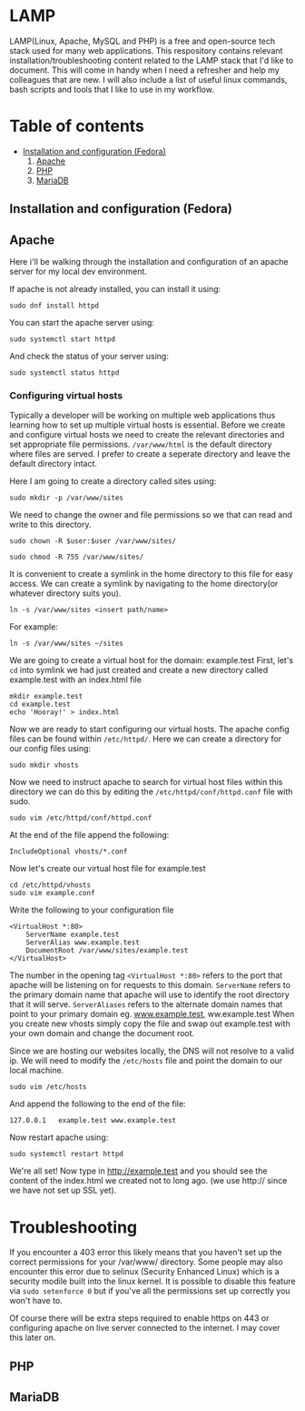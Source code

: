 # LAMP 
LAMP(Linux, Apache, MySQL and PHP) is a free and open-source tech stack used for many web applications. This respository contains relevant installation/troubleshooting content related to the LAMP stack that I'd like to document. This will come in handy when I need a refresher and help my colleagues that are new. I will also include a list of useful linux commands, bash scripts and tools that I like to use in my workflow.

# Table of contents
* <a href=#lamp>Installation and configuration (Fedora)</a>
    1. <a href=#apache>Apache</a>
    2. <a href=#php>PHP</a>
    3. <a href=#mariadb>MariaDB</a>


## <a id="lamp">Installation and configuration (Fedora)</a>
## <a id="apache">Apache</a>
Here i'll be walking through the installation and configuration of an apache server for my local dev environment.

If apache is not already installed, you can install it using:
```
sudo dnf install httpd
```

You can start the apache server using:
```
sudo systemctl start httpd
```

And check the status of your server using:
```
sudo systemctl status httpd
```

### Configuring virtual hosts
Typically a developer will be working on multiple web applications thus learning how to set up multiple virtual hosts is essential. Before we create and configure virtual hosts we need to create the relevant directories and set appropriate file permissions. ```/var/www/html``` is the default directory where files are served. I prefer to create a seperate directory and leave the default directory intact.

Here I am going to create a directory called sites using:
```
sudo mkdir -p /var/www/sites
```
We need to change the owner and file permissions so we that can read and write to this directory.
```
sudo chown -R $user:$user /var/www/sites/
```
```
sudo chmod -R 755 /var/www/sites/
```

It is convenient to create a symlink in the home directory to this file for easy access. We can create a symlink by navigating to the home directory(or whatever directory suits you).
```
ln -s /var/www/sites <insert path/name>
```

For example:
```
ln -s /var/www/sites ~/sites
```

We are going to create a virtual host for the domain: example.test
First, let's ```cd``` into symlink we had just created and create a new directory called example.test with an index.html file
```
mkdir example.test
cd example.test
echo 'Hooray!' > index.html
```

Now we are ready to start configuring our virtual hosts. The apache config files can be found within ```/etc/httpd/```. Here we can create a directory for our config files using:
```
sudo mkdir vhosts
```
Now we need to instruct apache to search for virtual host files within this directory we can do this by editing the ```/etc/httpd/conf/httpd.conf``` file with sudo.
```
sudo vim /etc/httpd/conf/httpd.conf
```
At the end of the file append the following:
```
IncludeOptional vhosts/*.conf
```

Now let's create our virtual host file for example.test
```
cd /etc/httpd/vhosts
sudo vim example.conf
```
Write the following to your configuration file
```
<VirtualHost *:80>
    ServerName example.test
    ServerAlias www.example.test
    DocumentRoot /var/www/sites/example.test
</VirtualHost>
```
The number in the opening tag ```<VirtualHost *:80>``` refers to the port that apache will be listening on for requests to this domain.
```ServerName``` refers to the primary domain name that apache will use to identify the root directory that it will serve.
```ServerAliases``` refers to the alternate domain names that point to your primary domain eg. www.example.test, ww.example.test
When you create new vhosts simply copy the file and swap out example.test with your own domain and change the document root.

Since we are hosting our websites locally, the DNS will not resolve to a valid ip. We will need to modify the ```/etc/hosts``` file and point the domain to our local machine. 

```
sudo vim /etc/hosts
```
And append the following to the end of the file:
```
127.0.0.1   example.test www.example.test
```
Now restart apache using:
```
sudo systemctl restart httpd
```
We're all set!
Now type in http://example.test and you should see the content of the index.html we created not to long ago. (we use http:// since we have not set up SSL yet).

# Troubleshooting
If you encounter a 403 error this likely means that you haven't set up the correct permissions for your /var/www/<domain> directory.
Some people may also encounter this error due to selinux (Security Enhanced Linux) which is a security modile built into the linux kernel. It is possible to disable this feature via ```sudo setenforce 0``` but if you've all the permissions set up correctly you won't have to.

Of course there will be extra steps required to enable https on 443 or configuring apache on live server connected to the internet. I may cover this later on.
## <a id="php">PHP</a>
## <a id="maria">MariaDB</a>


